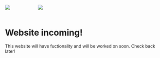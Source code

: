 <image src="/assets/icon.png"></image><span>⠀⠀⠀⠀⠀⠀⠀⠀⠀</span><image src="https://mc-heads.net/avatar/35fa623daca94bc3942a094ddfed5580/50"></image>
<br></br>
<h1>Website incoming!</h1>
<p>This website will have fuctionality and will be worked on soon. Check back later!</p>
